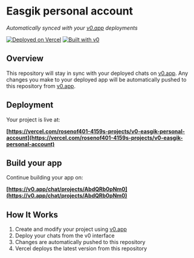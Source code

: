 # Easgik personal account

*Automatically synced with your [v0.app](https://v0.app) deployments*

[![Deployed on Vercel](https://img.shields.io/badge/Deployed%20on-Vercel-black?style=for-the-badge&logo=vercel)](https://vercel.com/rosenof401-4159s-projects/v0-easgik-personal-account)
[![Built with v0](https://img.shields.io/badge/Built%20with-v0.app-black?style=for-the-badge)](https://v0.app/chat/projects/AbdQRb0pNm0)

## Overview

This repository will stay in sync with your deployed chats on [v0.app](https://v0.app).
Any changes you make to your deployed app will be automatically pushed to this repository from [v0.app](https://v0.app).

## Deployment

Your project is live at:

**[https://vercel.com/rosenof401-4159s-projects/v0-easgik-personal-account](https://vercel.com/rosenof401-4159s-projects/v0-easgik-personal-account)**

## Build your app

Continue building your app on:

**[https://v0.app/chat/projects/AbdQRb0pNm0](https://v0.app/chat/projects/AbdQRb0pNm0)**

## How It Works

1. Create and modify your project using [v0.app](https://v0.app)
2. Deploy your chats from the v0 interface
3. Changes are automatically pushed to this repository
4. Vercel deploys the latest version from this repository
